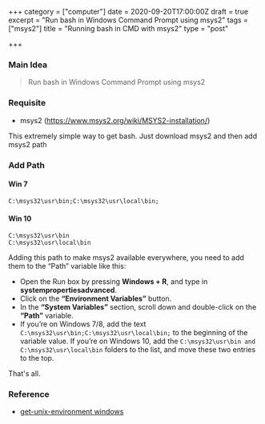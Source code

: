 +++
category = ["computer"]
date = 2020-09-20T17:00:00Z
draft = true
excerpt = "Run bash in Windows Command Prompt using msys2"
tags = ["msys2"]
title = "Running bash in CMD with msys2"
type = "post"

+++
### Main Idea
>Run bash in Windows Command Prompt using msys2

### Requisite
- msys2 (https://www.msys2.org/wiki/MSYS2-installation/)

This extremely simple way to get bash. Just download msys2 and then add msys2 path

### Add Path
#### Win 7
    C:\msys32\usr\bin;C:\msys32\usr\local\bin;

#### Win 10
    C:\msys32\usr\bin
    C:\msys32\usr\local\bin

Adding this path to make msys2 available everywhere, you need to add them to the “Path” variable like this:

- Open the Run box by pressing **Windows + R**, and type in **systempropertiesadvanced**.
- Click on the **“Environment Variables”** button.
- In the **“System Variables”** section, scroll down and double-click on the **“Path”** variable.
- If you’re on Windows 7/8, add the text ```C:\msys32\usr\bin;C:\msys32\usr\local\bin;``` to the beginning of the variable value. If you’re on Windows 10, add the ```C:\msys32\usr\bin and C:\msys32\usr\local\bin``` folders to the list, and move these two entries to the top.

That's all.

### Reference
-  [get-unix-environment windows](https://www.booleanworld.com/get-unix-linux-environment-windows-msys2/)

